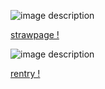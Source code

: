 ![image description](https://cdn.discordapp.com/attachments/1264040713864085535/1297622056355238039/Untitled4_20241020130621.png?ex=67169836&is=671546b6&hm=d0bce9e7e939c5ef6c8508ed7bc6201aeb570d85b764b50865f776f7a3518b25&)


  [strawpage !](https://sleepyallixq.straw.page)

![image description](https://64.media.tumblr.com/a28a6e751138295acfa0427292872d86/e8a97f344a66f87d-2d/s400x600/72a0f05143f160cbe65cc51ddad25f7cc578ada0.pnj)

  [rentry !](https://rentry.co/sleepyallixq)
